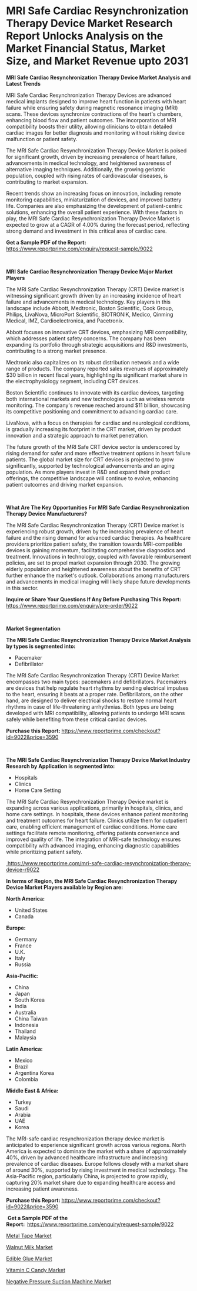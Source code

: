 <p><h1>MRI Safe Cardiac Resynchronization Therapy Device Market Research Report Unlocks Analysis on the Market Financial Status, Market Size, and Market Revenue upto 2031</h1></p><p><strong>MRI Safe Cardiac Resynchronization Therapy Device Market Analysis and Latest Trends</strong></p>
<p><p>MRI Safe Cardiac Resynchronization Therapy Devices are advanced medical implants designed to improve heart function in patients with heart failure while ensuring safety during magnetic resonance imaging (MRI) scans. These devices synchronize contractions of the heart's chambers, enhancing blood flow and patient outcomes. The incorporation of MRI compatibility boosts their utility, allowing clinicians to obtain detailed cardiac images for better diagnosis and monitoring without risking device malfunction or patient safety.</p><p>The MRI Safe Cardiac Resynchronization Therapy Device Market is poised for significant growth, driven by increasing prevalence of heart failure, advancements in medical technology, and heightened awareness of alternative imaging techniques. Additionally, the growing geriatric population, coupled with rising rates of cardiovascular diseases, is contributing to market expansion.</p><p>Recent trends show an increasing focus on innovation, including remote monitoring capabilities, miniaturization of devices, and improved battery life. Companies are also emphasizing the development of patient-centric solutions, enhancing the overall patient experience. With these factors in play, the MRI Safe Cardiac Resynchronization Therapy Device Market is expected to grow at a CAGR of 4.00% during the forecast period, reflecting strong demand and investment in this critical area of cardiac care.</p></p>
<p><strong>Get a Sample PDF of the Report:&nbsp;</strong> <a href="https://www.reportprime.com/enquiry/request-sample/9022?utm_campaign=1444&utm_medium=2&utm_source=Github&utm_content=ia&utm_term=10102024&utm_id=mri-safe-cardiac-resynchronization-therapy-device">https://www.reportprime.com/enquiry/request-sample/9022</a></p>
<p>&nbsp;</p>
<p><strong>MRI Safe Cardiac Resynchronization Therapy Device Major Market Players</strong></p>
<p><p>The MRI Safe Cardiac Resynchronization Therapy (CRT) Device market is witnessing significant growth driven by an increasing incidence of heart failure and advancements in medical technology. Key players in this landscape include Abbott, Medtronic, Boston Scientific, Cook Group, Philips, LivaNova, MicroPort Scientific, BIOTRONIK, Medico, Qinming Medical, IMZ, Cardioelectronica, and Pacetronix.</p><p>Abbott focuses on innovative CRT devices, emphasizing MRI compatibility, which addresses patient safety concerns. The company has been expanding its portfolio through strategic acquisitions and R&D investments, contributing to a strong market presence.</p><p>Medtronic also capitalizes on its robust distribution network and a wide range of products. The company reported sales revenues of approximately $30 billion in recent fiscal years, highlighting its significant market share in the electrophysiology segment, including CRT devices.</p><p>Boston Scientific continues to innovate with its cardiac devices, targeting both international markets and new technologies such as wireless remote monitoring. The company's revenue reached around $11 billion, showcasing its competitive positioning and commitment to advancing cardiac care.</p><p>LivaNova, with a focus on therapies for cardiac and neurological conditions, is gradually increasing its footprint in the CRT market, driven by product innovation and a strategic approach to market penetration.</p><p>The future growth of the MRI Safe CRT device sector is underscored by rising demand for safer and more effective treatment options in heart failure patients. The global market size for CRT devices is projected to grow significantly, supported by technological advancements and an aging population. As more players invest in R&D and expand their product offerings, the competitive landscape will continue to evolve, enhancing patient outcomes and driving market expansion.</p></p>
<p>&nbsp;</p>
<p><strong>What Are The Key Opportunities For MRI Safe Cardiac Resynchronization Therapy Device Manufacturers?</strong></p>
<p><p>The MRI Safe Cardiac Resynchronization Therapy (CRT) Device market is experiencing robust growth, driven by the increasing prevalence of heart failure and the rising demand for advanced cardiac therapies. As healthcare providers prioritize patient safety, the transition towards MRI-compatible devices is gaining momentum, facilitating comprehensive diagnostics and treatment. Innovations in technology, coupled with favorable reimbursement policies, are set to propel market expansion through 2030. The growing elderly population and heightened awareness about the benefits of CRT further enhance the market's outlook. Collaborations among manufacturers and advancements in medical imaging will likely shape future developments in this sector.</p></p>
<p><strong>Inquire or Share Your Questions If Any Before Purchasing This Report:</strong> <a href="https://www.reportprime.com/enquiry/pre-order/9022?utm_campaign=1444&utm_medium=2&utm_source=Github&utm_content=ia&utm_term=10102024&utm_id=mri-safe-cardiac-resynchronization-therapy-device">https://www.reportprime.com/enquiry/pre-order/9022</a></p>
<p>&nbsp;</p>
<p><strong>Market Segmentation</strong></p>
<p><strong>The MRI Safe Cardiac Resynchronization Therapy Device Market Analysis by types is segmented into:</strong></p>
<p><ul><li>Pacemaker</li><li>Defibrillator</li></ul></p>
<p><p>The MRI Safe Cardiac Resynchronization Therapy (CRT) Device Market encompasses two main types: pacemakers and defibrillators. Pacemakers are devices that help regulate heart rhythms by sending electrical impulses to the heart, ensuring it beats at a proper rate. Defibrillators, on the other hand, are designed to deliver electrical shocks to restore normal heart rhythms in case of life-threatening arrhythmias. Both types are being developed with MRI compatibility, allowing patients to undergo MRI scans safely while benefiting from these critical cardiac devices.</p></p>
<p><strong>Purchase this Report:&nbsp;</strong><a href="https://www.reportprime.com/checkout?id=9022&price=3590&utm_campaign=1444&utm_medium=2&utm_source=Github&utm_content=ia&utm_term=10102024&utm_id=mri-safe-cardiac-resynchronization-therapy-device">https://www.reportprime.com/checkout?id=9022&price=3590</a></p>
<p>&nbsp;</p>
<p><strong>The MRI Safe Cardiac Resynchronization Therapy Device Market Industry Research by Application is segmented into:</strong></p>
<p><ul><li>Hospitals</li><li>Clinics</li><li>Home Care Setting</li></ul></p>
<p><p>The MRI Safe Cardiac Resynchronization Therapy Device market is expanding across various applications, primarily in hospitals, clinics, and home care settings. In hospitals, these devices enhance patient monitoring and treatment outcomes for heart failure. Clinics utilize them for outpatient care, enabling efficient management of cardiac conditions. Home care settings facilitate remote monitoring, offering patients convenience and improved quality of life. The integration of MRI-safe technology ensures compatibility with advanced imaging, enhancing diagnostic capabilities while prioritizing patient safety.</p></p>
<p><a href="https://www.reportprime.com/mri-safe-cardiac-resynchronization-therapy-device-r9022?utm_campaign=1444&utm_medium=2&utm_source=Github&utm_content=ia&utm_term=10102024&utm_id=mri-safe-cardiac-resynchronization-therapy-device">&nbsp;https://www.reportprime.com/mri-safe-cardiac-resynchronization-therapy-device-r9022</a></p>
<p><strong>In terms of Region, the MRI Safe Cardiac Resynchronization Therapy Device Market Players available by Region are:</strong></p>
<p>
    <p> <strong> North America: </strong>
        <ul>
            <li>United States</li>
            <li>Canada</li>
        </ul>
        </p> 
    <p> <strong> Europe: </strong>
        <ul>
            <li>Germany</li>
            <li>France</li>
            <li>U.K.</li>
            <li>Italy</li>
            <li>Russia</li>
        </ul>
        </p> 
    <p> <strong> Asia-Pacific: </strong>
        <ul>
            <li>China</li>
            <li>Japan</li>
            <li>South Korea</li>
            <li>India</li>
            <li>Australia</li>
            <li>China Taiwan</li>
            <li>Indonesia</li>
            <li>Thailand</li>
            <li>Malaysia</li>
        </ul>
        </p> 
    <p> <strong> Latin America: </strong>
        <ul>
            <li>Mexico</li>
            <li>Brazil</li>
            <li>Argentina Korea</li>
            <li>Colombia</li>
        </ul>
        </p> 
    <p> <strong> Middle East & Africa: </strong>
        <ul>
            <li>Turkey</li>
            <li>Saudi</li>
            <li>Arabia</li>
            <li>UAE</li>
            <li>Korea</li>
        </ul>
    </p>
    </p>
<p><p>The MRI-safe cardiac resynchronization therapy device market is anticipated to experience significant growth across various regions. North America is expected to dominate the market with a share of approximately 40%, driven by advanced healthcare infrastructure and increasing prevalence of cardiac diseases. Europe follows closely with a market share of around 30%, supported by rising investment in medical technology. The Asia-Pacific region, particularly China, is projected to grow rapidly, capturing 20% market share due to expanding healthcare access and increasing patient awareness.</p></p>
<p><strong>Purchase this Report: </strong><a href="https://www.reportprime.com/checkout?id=9022&price=3590&utm_campaign=1444&utm_medium=2&utm_source=Github&utm_content=ia&utm_term=10102024&utm_id=mri-safe-cardiac-resynchronization-therapy-device">https://www.reportprime.com/checkout?id=9022&price=3590</a></p>
<p>&nbsp;<strong>Get a Sample PDF of the Report:&nbsp;&nbsp;</strong><a href="https://www.reportprime.com/enquiry/request-sample/9022?utm_campaign=1444&utm_medium=2&utm_source=Github&utm_content=ia&utm_term=10102024&utm_id=mri-safe-cardiac-resynchronization-therapy-device">https://www.reportprime.com/enquiry/request-sample/9022</a></p>
<p><strong></strong></p>
<p><p><a href="https://www.linkedin.com/pulse/global-metal-tape-market-product-types-applications-regional-jivie?utm_campaign=1444&utm_medium=2&utm_source=Github&utm_content=ia&utm_term=10102024&utm_id=mri-safe-cardiac-resynchronization-therapy-device">Metal Tape Market</a></p><p><a href="https://issuu.com/reportprime-2/docs/walnut-milk-market-size-2030.pptx_e8dfdf2c9ca217?utm_campaign=1444&utm_medium=2&utm_source=Github&utm_content=ia&utm_term=10102024&utm_id=mri-safe-cardiac-resynchronization-therapy-device">Walnut Milk Market</a></p><p><a href="https://www.linkedin.com/pulse/edible-glue-market-forecasts-trends-impact-analysis-2024-2031-zu1de?utm_campaign=1444&utm_medium=2&utm_source=Github&utm_content=ia&utm_term=10102024&utm_id=mri-safe-cardiac-resynchronization-therapy-device">Edible Glue Market</a></p><p><a href="https://issuu.com/reportprime-2/docs/vitamin-c-candy-market-size-2030.pp_c92deab693e9b1?utm_campaign=1444&utm_medium=2&utm_source=Github&utm_content=ia&utm_term=10102024&utm_id=mri-safe-cardiac-resynchronization-therapy-device">Vitamin C Candy Market</a></p><p><a href="https://www.linkedin.com/pulse/strategic-market-insights-global-negative-pressure-shnne?utm_campaign=1444&utm_medium=2&utm_source=Github&utm_content=ia&utm_term=10102024&utm_id=mri-safe-cardiac-resynchronization-therapy-device">Negative Pressure Suction Machine Market</a></p></p>